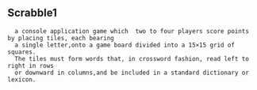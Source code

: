 ## Scrabble1
      a console application game which  two to four players score points by placing tiles, each bearing 
      a single letter,onto a game board divided into a 15×15 grid of squares. 
      The tiles must form words that, in crossword fashion, read left to right in rows 
      or downward in columns,and be included in a standard dictionary or lexicon.
